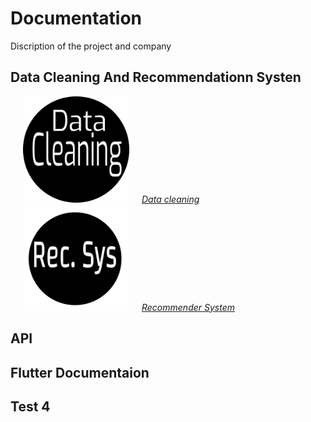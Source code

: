 # Documentation 

Discription of the project and company 

## Data Cleaning And  Recommendationn Systen 

<!--<img src='./images/dataclean.jpg' alt.../> -->

<p float="center">

[<img src="./images/dataclean2.png" width="170"  hspace="20" title="Data Cleaning" /><em>Data cleaning</em>](./pages/dataclean.md)
[<img src="./images/recsys.png" width="170"  hspace="20" title="Recommender System"/><em>Recommender  System</em>](./pages/recommendersystem.md)
 
</p>

## API

## Flutter Documentaion

## Test 4